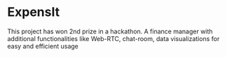 # ExpensIt

This project has won 2nd prize in a hackathon. 
A finance manager with additional functionalities like Web-RTC, chat-room, data visualizations for easy and efficient usage
